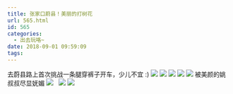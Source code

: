 ```yaml
---
title: 张家口蔚县！美丽的打树花
url: 565.html
id: 565
categories:
  - 出去玩咯~
date: 2018-09-01 09:59:09
tags:
---
```


去蔚县路上首次挑战一条腿穿裤子开车，少儿不宜 :) [![](http://www.binkatherine.com/images/2018/09/IMG_3631-300x225.jpg)](http://www.binkatherine.com/images/2018/09/IMG_3631.jpg) [![](http://www.binkatherine.com/images/2018/09/IMG_3637-300x225.jpg)](http://www.binkatherine.com/images/2018/09/IMG_3637.jpg) [![](http://www.binkatherine.com/images/2018/09/IMG_3680-300x225.jpg)](http://www.binkatherine.com/images/2018/09/IMG_3680.jpg) [![](http://www.binkatherine.com/images/2018/09/IMG_3662-300x225.jpg)](http://www.binkatherine.com/images/2018/09/IMG_3662.jpg) [![](http://www.binkatherine.com/images/2018/09/IMG_3659-300x225.jpg)](http://www.binkatherine.com/images/2018/09/IMG_3659.jpg) 被美颜的姚叔叔尽显妩媚 [![](http://www.binkatherine.com/images/2018/09/IMG_3643-225x300.jpg)](http://www.binkatherine.com/images/2018/09/IMG_3643.jpg)   [![](http://www.binkatherine.com/images/2018/09/IMG_3648-300x225.jpg)](http://www.binkatherine.com/images/2018/09/IMG_3648.jpg) [![](http://www.binkatherine.com/images/2018/09/IMG_3654-300x225.jpg)](http://www.binkatherine.com/images/2018/09/IMG_3654.jpg)